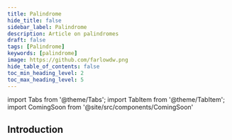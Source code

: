 ```yaml
---
title: Palindrome
hide_title: false
sidebar_label: Palindrome
description: Article on palindromes
draft: false
tags: [Palindrome]
keywords: [palindrome]
image: https://github.com/farlowdw.png
hide_table_of_contents: false
toc_min_heading_level: 2
toc_max_heading_level: 5
---
```


import Tabs from '@theme/Tabs';
import TabItem from '@theme/TabItem';
import ComingSoon from '@site/src/components/ComingSoon'

## Introduction

<ComingSoon />